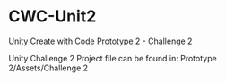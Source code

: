 # CWC-Unit2
Unity Create with Code Prototype 2 - Challenge 2

Unity Challenge 2 Project file can be found in:
 Prototype 2/Assets/Challenge 2

